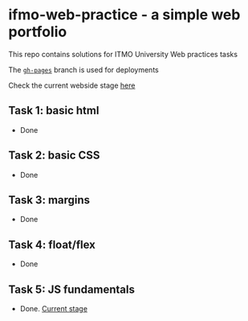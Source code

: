 # ifmo-web-practice - a simple web portfolio 

This repo contains solutions for ITMO University Web practices tasks

The [`gh-pages`](https://github.com/shchuko/ifmo-web-practice/tree/gh-pages) branch is used for deployments

Check the current webside stage [here](https://shchuko.github.io/ifmo-web-practice/)

## Task 1: basic html

- Done

## Task 2: basic CSS

- Done

## Task 3: margins

- Done

## Task 4: float/flex

- Done

## Task 5: JS fundamentals

- Done. [Current stage](https://shchuko.github.io/ifmo-web-practice/)

